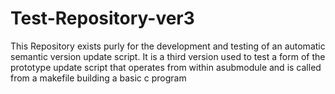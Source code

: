 # Test-Repository-ver3
This Repository exists purly for the development and testing of an automatic semantic version update script. It is a third version used to test a form of the prototype update script that operates from within asubmodule and is called from a makefile building a basic c program
